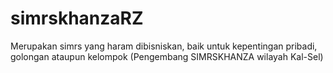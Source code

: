 # simrskhanzaRZ
Merupakan simrs yang haram dibisniskan, baik untuk kepentingan pribadi, golongan ataupun kelompok (Pengembang SIMRSKHANZA wilayah Kal-Sel)
